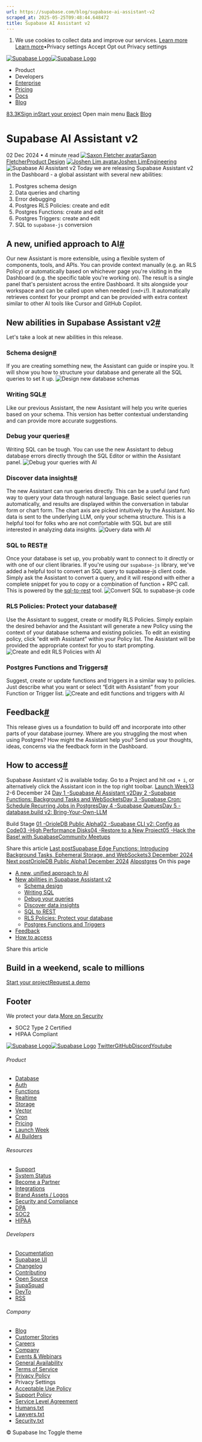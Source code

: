 ```yaml
---
url: https://supabase.com/blog/supabase-ai-assistant-v2
scraped_at: 2025-05-25T09:48:44.648472
title: Supabase AI Assistant v2
---
```


  1. We use cookies to collect data and improve our services. [Learn more](https://supabase.com/privacy#8-cookies-and-similar-technologies-used-on-our-european-services)
[Learn more](https://supabase.com/privacy#8-cookies-and-similar-technologies-used-on-our-european-services)•Privacy settings
Accept Opt out Privacy settings


[![Supabase Logo](https://supabase.com/_next/image?url=https%3A%2F%2Ffrontend-assets.supabase.com%2Fwww%2Fd218d9190b87%2F_next%2Fstatic%2Fmedia%2Fsupabase-logo-wordmark--light.daaeffd3.png&w=256&q=75&dpl=dpl_9xPTPeSUKoDuygMmT5sPj6DB4mgG)![Supabase Logo](https://supabase.com/_next/image?url=https%3A%2F%2Ffrontend-assets.supabase.com%2Fwww%2Fd218d9190b87%2F_next%2Fstatic%2Fmedia%2Fsupabase-logo-wordmark--dark.b36ebb5f.png&w=256&q=75&dpl=dpl_9xPTPeSUKoDuygMmT5sPj6DB4mgG)](https://supabase.com/)
  * Product 
  * Developers 
  * [Enterprise](https://supabase.com/enterprise)
  * [Pricing](https://supabase.com/pricing)
  * [Docs](https://supabase.com/docs)
  * [Blog](https://supabase.com/blog)


[83.3K](https://github.com/supabase/supabase)[Sign in](https://supabase.com/dashboard)[Start your project](https://supabase.com/dashboard)
Open main menu
[Back](https://supabase.com/blog)
[Blog](https://supabase.com/blog)
# Supabase AI Assistant v2
02 Dec 2024
•
4 minute read
[![Saxon Fletcher avatar](https://supabase.com/_next/image?url=https%3A%2F%2Fgithub.com%2Fsaxonf.png&w=96&q=75&dpl=dpl_9xPTPeSUKoDuygMmT5sPj6DB4mgG)Saxon FletcherProduct Design](https://github.com/saxonf)
[![Joshen Lim avatar](https://supabase.com/_next/image?url=https%3A%2F%2Fgithub.com%2Fjoshenlim.png&w=96&q=75&dpl=dpl_9xPTPeSUKoDuygMmT5sPj6DB4mgG)Joshen LimEngineering](https://github.com/joshenlim)
![Supabase AI Assistant v2](https://supabase.com/_next/image?url=%2Fimages%2Fblog%2Flaunch-week-13%2Fday-1-ai-assistant-v2%2Fthumb.jpg&w=3840&q=100&dpl=dpl_9xPTPeSUKoDuygMmT5sPj6DB4mgG)
Today we are releasing Supabase Assistant v2 in the Dashboard - a global assistant with several new abilities:
  1. Postgres schema design
  2. Data queries and charting
  3. Error debugging
  4. Postgres RLS Policies: create and edit
  5. Postgres Functions: create and edit
  6. Postgres Triggers: create and edit
  7. SQL to `supabase-js` conversion


## A new, unified approach to AI[#](https://supabase.com/blog/supabase-ai-assistant-v2#a-new-unified-approach-to-ai)
Our new Assistant is more extensible, using a flexible system of components, tools, and APIs. You can provide context manually (e.g. an RLS Policy) or automatically based on whichever page you're visiting in the Dashboard (e.g. the specific table you're working on).
The result is a single panel that's persistent across the entire Dashboard. It sits alongside your workspace and can be called upon when needed (`cmd+i`!). It automatically retrieves context for your prompt and can be provided with extra context similar to other AI tools like Cursor and GitHub Copilot.
## New abilities in Supabase Assistant v2[#](https://supabase.com/blog/supabase-ai-assistant-v2#new-abilities-in-supabase-assistant-v2)
Let's take a look at new abilities in this release.
### Schema design[#](https://supabase.com/blog/supabase-ai-assistant-v2#schema-design)
If you are creating something new, the Assistant can guide or inspire you. It will show you how to structure your database and generate all the SQL queries to set it up.
![Design new database schemas](https://supabase.com/_next/image?url=%2Fimages%2Fblog%2Flaunch-week-13%2Fday-1-ai-assistant-v2%2Fdesign.png&w=3840&q=75&dpl=dpl_9xPTPeSUKoDuygMmT5sPj6DB4mgG)
### Writing SQL[#](https://supabase.com/blog/supabase-ai-assistant-v2#writing-sql)
Like our previous Assistant, the new Assistant will help you write queries based on your schema. This version has better contextual understanding and can provide more accurate suggestions.
### Debug your queries[#](https://supabase.com/blog/supabase-ai-assistant-v2#debug-your-queries)
Writing SQL can be tough. You can use the new Assistant to debug database errors directly through the SQL Editor or within the Assistant panel.
![Debug your queries with AI](https://supabase.com/_next/image?url=%2Fimages%2Fblog%2Flaunch-week-13%2Fday-1-ai-assistant-v2%2Fdebug.png&w=3840&q=75&dpl=dpl_9xPTPeSUKoDuygMmT5sPj6DB4mgG)
### Discover data insights[#](https://supabase.com/blog/supabase-ai-assistant-v2#discover-data-insights)
The new Assistant can run queries directly. This can be a useful (and fun) way to query your data through natural language. Basic select queries run automatically, and results are displayed within the conversation in tabular form or chart form. The chart axis are picked intuitively by the Assistant. No data is sent to the underlying LLM, only your schema structure. This is a helpful tool for folks who are not comfortable with SQL but are still interested in analyzing data insights.
![Query data with AI](https://supabase.com/_next/image?url=%2Fimages%2Fblog%2Flaunch-week-13%2Fday-1-ai-assistant-v2%2Fquery.png&w=3840&q=75&dpl=dpl_9xPTPeSUKoDuygMmT5sPj6DB4mgG)
### SQL to REST[#](https://supabase.com/blog/supabase-ai-assistant-v2#sql-to-rest)
Once your database is set up, you probably want to connect to it directly or with one of our client libraries. If you're using our `supabase-js` library, we've added a helpful tool to convert an SQL query to supabase-js client code. Simply ask the Assistant to convert a query, and it will respond with either a complete snippet for you to copy or a combination of function + RPC call. This is powered by the [sql-to-rest](https://supabase.com/docs/guides/api/sql-to-rest) tool.
![Convert SQL to supabase-js code](https://supabase.com/_next/image?url=%2Fimages%2Fblog%2Flaunch-week-13%2Fday-1-ai-assistant-v2%2Fjs.png&w=3840&q=75&dpl=dpl_9xPTPeSUKoDuygMmT5sPj6DB4mgG)
### RLS Policies: Protect your database[#](https://supabase.com/blog/supabase-ai-assistant-v2#rls-policies-protect-your-database)
Use the Assistant to suggest, create or modify RLS Policies. Simply explain the desired behavior and the Assistant will generate a new Policy using the context of your database schema and existing policies. To edit an existing policy, click “edit with Assistant” within your Policy list. The Assistant will be provided the appropriate context for you to start prompting.
![Create and edit RLS Policies with AI](https://supabase.com/_next/image?url=%2Fimages%2Fblog%2Flaunch-week-13%2Fday-1-ai-assistant-v2%2Fpolicy.png&w=3840&q=75&dpl=dpl_9xPTPeSUKoDuygMmT5sPj6DB4mgG)
### Postgres Functions and Triggers[#](https://supabase.com/blog/supabase-ai-assistant-v2#postgres-functions-and-triggers)
Suggest, create or update functions and triggers in a similar way to policies. Just describe what you want or select “Edit with Assistant” from your Function or Trigger list.
![Create and edit functions and triggers with AI](https://supabase.com/_next/image?url=%2Fimages%2Fblog%2Flaunch-week-13%2Fday-1-ai-assistant-v2%2Ffunctions.png&w=3840&q=75&dpl=dpl_9xPTPeSUKoDuygMmT5sPj6DB4mgG)
## Feedback[#](https://supabase.com/blog/supabase-ai-assistant-v2#feedback)
This release gives us a foundation to build off and incorporate into other parts of your database journey. Where are you struggling the most when using Postgres? How might the Assistant help you? Send us your thoughts, ideas, concerns via the feedback form in the Dashboard.
## How to access[#](https://supabase.com/blog/supabase-ai-assistant-v2#how-to-access)
Supabase Assistant v2 is available today. Go to a Project and hit `cmd + i`, or alternatively click the Assistant icon in the top right toolbar.
[Launch Week13](https://supabase.com/launch-week/13)
2-6 December 24
[Day 1 -Supabase AI Assistant v2](https://supabase.com/blog/supabase-ai-assistant-v2)[Day 2 -Supabase Functions: Background Tasks and WebSockets](https://supabase.com/blog/edge-functions-background-tasks-websockets)[Day 3 -Supabase Cron: Schedule Recurring Jobs in Postgres](https://supabase.com/blog/supabase-cron)[Day 4 -Supabase Queues](https://supabase.com/blog/supabase-queues)[Day 5 -database.build v2: Bring-Your-Own-LLM](https://supabase.com/blog/database-build-v2)

Build Stage
[01 -OrioleDB Public Alpha](https://supabase.com/blog/orioledb-launch)[02 -Supabase CLI v2: Config as Code](https://supabase.com/blog/cli-v2-config-as-code)[03 -High Performance Disks](https://supabase.com/blog/high-performance-disks)[04 -Restore to a New Project](https://supabase.com/blog/restore-to-a-new-project)[05 -Hack the Base! with Supabase](https://supabase.com/blog/hack-the-base)[Community Meetups](https://supabase.com/events?category=meetup)

Share this article
[](https://twitter.com/intent/tweet?url=https%3A%2F%2Fsupabase.com%2Fblog%2Fsupabase-ai-assistant-v2&text=Supabase%20AI%20Assistant%20v2)[](https://www.linkedin.com/shareArticle?url=https%3A%2F%2Fsupabase.com%2Fblog%2Fsupabase-ai-assistant-v2&text=Supabase%20AI%20Assistant%20v2)[](https://news.ycombinator.com/submitlink?u=https%3A%2F%2Fsupabase.com%2Fblog%2Fsupabase-ai-assistant-v2&t=Supabase%20AI%20Assistant%20v2)
[Last postSupabase Edge Functions: Introducing Background Tasks, Ephemeral Storage, and WebSockets3 December 2024](https://supabase.com/blog/edge-functions-background-tasks-websockets)
[Next postOrioleDB Public Alpha1 December 2024](https://supabase.com/blog/orioledb-launch)
[AI](https://supabase.com/blog/tags/AI)[postgres](https://supabase.com/blog/tags/postgres)
On this page
  * [A new, unified approach to AI](https://supabase.com/blog/supabase-ai-assistant-v2#a-new-unified-approach-to-ai)
  * [New abilities in Supabase Assistant v2](https://supabase.com/blog/supabase-ai-assistant-v2#new-abilities-in-supabase-assistant-v2)
    * [Schema design](https://supabase.com/blog/supabase-ai-assistant-v2#schema-design)
    * [Writing SQL](https://supabase.com/blog/supabase-ai-assistant-v2#writing-sql)
    * [Debug your queries](https://supabase.com/blog/supabase-ai-assistant-v2#debug-your-queries)
    * [Discover data insights](https://supabase.com/blog/supabase-ai-assistant-v2#discover-data-insights)
    * [SQL to REST](https://supabase.com/blog/supabase-ai-assistant-v2#sql-to-rest)
    * [RLS Policies: Protect your database](https://supabase.com/blog/supabase-ai-assistant-v2#rls-policies-protect-your-database)
    * [Postgres Functions and Triggers](https://supabase.com/blog/supabase-ai-assistant-v2#postgres-functions-and-triggers)
  * [Feedback](https://supabase.com/blog/supabase-ai-assistant-v2#feedback)
  * [How to access](https://supabase.com/blog/supabase-ai-assistant-v2#how-to-access)


Share this article
[](https://twitter.com/intent/tweet?url=https%3A%2F%2Fsupabase.com%2Fblog%2Fsupabase-ai-assistant-v2&text=Supabase%20AI%20Assistant%20v2)[](https://www.linkedin.com/shareArticle?url=https%3A%2F%2Fsupabase.com%2Fblog%2Fsupabase-ai-assistant-v2&text=Supabase%20AI%20Assistant%20v2)[](https://news.ycombinator.com/submitlink?u=https%3A%2F%2Fsupabase.com%2Fblog%2Fsupabase-ai-assistant-v2&t=Supabase%20AI%20Assistant%20v2)
## Build in a weekend, scale to millions
[Start your project](https://supabase.com/dashboard)[Request a demo](https://supabase.com/contact/sales)
## Footer
We protect your data.[More on Security](https://supabase.com/security)
  * SOC2 Type 2 Certified
  * HIPAA Compliant


[![Supabase Logo](https://supabase.com/_next/image?url=https%3A%2F%2Ffrontend-assets.supabase.com%2Fwww%2Fd218d9190b87%2F_next%2Fstatic%2Fmedia%2Fsupabase-logo-wordmark--light.daaeffd3.png&w=384&q=75&dpl=dpl_9xPTPeSUKoDuygMmT5sPj6DB4mgG)![Supabase Logo](https://supabase.com/_next/image?url=https%3A%2F%2Ffrontend-assets.supabase.com%2Fwww%2Fd218d9190b87%2F_next%2Fstatic%2Fmedia%2Fsupabase-logo-wordmark--dark.b36ebb5f.png&w=384&q=75&dpl=dpl_9xPTPeSUKoDuygMmT5sPj6DB4mgG)](https://supabase.com/)
[Twitter](https://twitter.com/supabase)[GitHub](https://github.com/supabase)[Discord](https://discord.supabase.com/)[Youtube](https://youtube.com/c/supabase)
###### Product
  * [Database](https://supabase.com/database)
  * [Auth](https://supabase.com/auth)
  * [Functions](https://supabase.com/edge-functions)
  * [Realtime](https://supabase.com/realtime)
  * [Storage](https://supabase.com/storage)
  * [Vector](https://supabase.com/modules/vector)
  * [Cron](https://supabase.com/modules/cron)
  * [Pricing](https://supabase.com/pricing)
  * [Launch Week](https://supabase.com/launch-week)
  * [AI Builders](https://supabase.com/solutions/ai-builders)


###### Resources
  * [Support](https://supabase.com/support)
  * [System Status](https://status.supabase.com/)
  * [Become a Partner](https://supabase.com/partners)
  * [Integrations](https://supabase.com/partners/integrations)
  * [Brand Assets / Logos](https://supabase.com/brand-assets)
  * [Security and Compliance](https://supabase.com/security)
  * [DPA](https://supabase.com/legal/dpa)
  * [SOC2](https://supabase.com/security)
  * [HIPAA](https://forms.supabase.com/hipaa2)


###### Developers
  * [Documentation](https://supabase.com/docs)
  * [Supabase UI](https://supabase.com/ui)
  * [Changelog](https://supabase.com/changelog)
  * [Contributing](https://github.com/supabase/supabase/blob/master/CONTRIBUTING.md)
  * [Open Source](https://supabase.com/open-source)
  * [SupaSquad](https://supabase.com/supasquad)
  * [DevTo](https://dev.to/supabase)
  * [RSS](https://supabase.com/rss.xml)


###### Company
  * [Blog](https://supabase.com/blog)
  * [Customer Stories](https://supabase.com/customers)
  * [Careers](https://supabase.com/careers)
  * [Company](https://supabase.com/company)
  * [Events & Webinars](https://supabase.com/events)
  * [General Availability](https://supabase.com/ga)
  * [Terms of Service](https://supabase.com/terms)
  * [Privacy Policy](https://supabase.com/privacy)
  * Privacy Settings
  * [Acceptable Use Policy](https://supabase.com/aup)
  * [Support Policy](https://supabase.com/support-policy)
  * [Service Level Agreement](https://supabase.com/sla)
  * [Humans.txt](https://supabase.com/humans.txt)
  * [Lawyers.txt](https://supabase.com/lawyers.txt)
  * [Security.txt](https://supabase.com/.well-known/security.txt)


© Supabase Inc
Toggle theme

